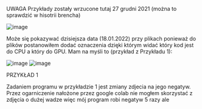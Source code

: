 

UWAGA
Przykłady zostały wrzucone tutaj  27 grudni 2021 (można to sprawdzić w hisotrii brencha)

![image](https://user-images.githubusercontent.com/80325475/149984888-927298cd-1420-4910-b348-d87fb4e848e5.png)

Może się pokazywać dzisiejsza data (18.01.2022) przy plikach ponieważ do plików postanowiłem dodać oznaczenia dzięki którym widać który kod jest do CPU a który do GPU. Mam na myśli to (przykład z Przykładu 1):

![image](https://user-images.githubusercontent.com/80325475/149985166-3d2995f1-d2d2-4e1b-b964-8f7be46cca2e.png)
![image](https://user-images.githubusercontent.com/80325475/149985220-5328cc00-8252-47b5-a1a9-65f30069807e.png)



PRZYKŁAD 1

Zadaniem programu w przykładzie 1 jest zmiany zdjecia na jego negatyw. Przez ogarniczenie nałożone przez google colab nie mogłem skorzystać z zdjęcia o dużej wadze więc mój program robi negatyw 5 razy ale 
